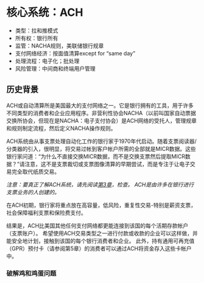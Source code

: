 # 核心系统：ACH

* 类型：拉和推模式
* 所有权：银行所有
* 监管：NACHA规则，美联储银行规章
* 支付网络经济：按面值清算except for “same day”
* 处理流程：电子化；批处理
* 风险管理：中间商和终端用户管理

## 历史背景

ACH或自动清算所是美国最大的支付网络之一。它是银行拥有的工具，用于许多不同类型的消费者和企业应用程序。非营利性协会NACHA（以前叫国家自动票据交换所协会，但现在是NACHA：电子支付协会）是ACH网络的受托人，管理规章和规则制定流程，然后定义NACHA操作规则。

ACH系统由从事支票处理自动化工作的银行家于1970年代启动。随着支票阅读器/分类器的引入，很明显，将交易过帐到客户帐户所需的全部就是MICR数据。这些银行家问道：“为什么不直接交换MICR数据，而不是交换支票然后提取MICR数据？”请注意，这不是支票裁切或支票图像清算的早期尝试，而是专注于让电子交易完全取代纸质交易。

_注意：要真正了解ACH系统，请先阅读_[_第3章_](ch3.md)_，检查。 ACH是由许多在银行进行支票业务的人创建的。_

在ACH初期，银行家将重点放在高容量，低风险，重复性交易-特别是薪资支票，社会保障福利支票和保险费支付。

结果是，ACH比美国其他任何支付网络都更能连接到该国的每个活期存款帐户（支票账户）。 希望使用ACH交易类型之一进行付款或收款的企业可以这样做，并能安全地计划，接触到该国的每个银行消费者和企业。 此外，持有通用可再充值（GPR）预付卡（请参阅第5章）的消费者可以通过ACH将资金存入这些卡帐户中。

### 破解鸡和鸡蛋问题

